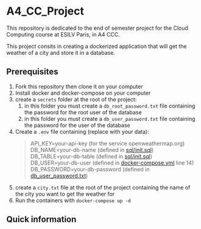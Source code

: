 # A4_CC_Project

This repository is dedicated to the end of semester project for the Cloud Computing course at ESILV Paris, in A4 CCC.

This project consits in creating a dockerized application that will get the weather of a city and store it in a database.

## Prerequisites

1. Fork this repository then clone it on your computer
2. Install docker and docker-compose on your computer
3. create a `secrets` folder at the root of the project:
   1. in this folder you must create a `db_root_password.txt` file containing the password for the root user of the database
   2. in this folder you must create a `db_user_password.txt` file containing the password for the user of the database
4. Create a `.env` file containing (replace with your data):
    > API_KEY=your-api-key (for the service openweathermap.org)<br>
    > DB_NAME=your-db-name (defined in [sql/init.sql](sql/init.sql))<br>
    > DB_TABLE=your-db-table (defined in [sql/init.sql](sql/init.sql))<br>
    > DB_USER=your-db-user (defined in [docker-compose.yml](docker-compose.yml) line 14)<br>
    > DB_PASSWORD=your-db-password (defined in [db_user_password.txt](secrets/db_user_password.txt))<br>
5. create a `city.txt` file at the root of the project containing the name of the city you want to get the weather for
6. Run the containers with `docker-compose up -d`

## Quick information

